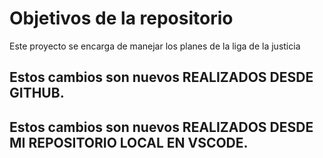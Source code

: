 # Objetivos de la repositorio

Este proyecto se encarga de manejar los planes de la liga de la justicia

## Estos cambios son nuevos REALIZADOS DESDE GITHUB.
## Estos cambios son nuevos REALIZADOS DESDE MI REPOSITORIO LOCAL EN VSCODE.
